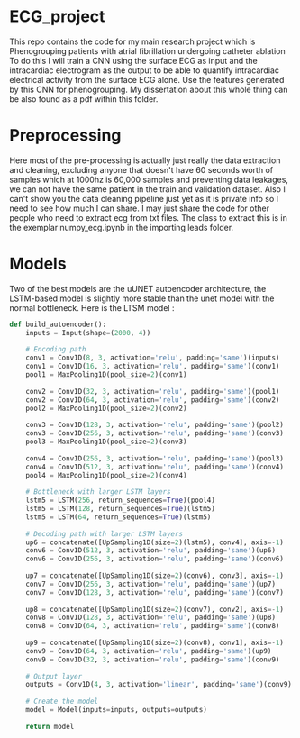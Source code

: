# ECG_project
This repo contains the code for my main research project which is Phenogrouping patients with atrial fibrillation undergoing catheter ablation <br />
 To do this I will train a CNN using the surface ECG as input and the intracardiac electrogram as the output to be able to quantify intracardiac electrical activity from the surface ECG alone. Use the features generated by this CNN for phenogrouping. My dissertation about this whole thing can be also found as a pdf within this folder.
# Preprocessing 
Here most of the pre-processing is actually just really the data extraction and cleaning, excluding anyone that doesn't have 60 seconds worth of samples which at 1000hz is 60,000 samples and preventing data leakages, we can not have the same patient in the train and validation dataset. Also I can't show you the data cleaning pipeline just yet as it is private info so I need to see how much I can share. I may just share the code for other people who need to extract ecg from txt files. The class to extract this is in the exemplar numpy_ecg.ipynb in the importing leads folder.
# Models
Two of the best models are the uUNET autoencoder architecture, the LSTM-based model is slightly more stable than the unet model with the normal bottleneck. Here is the LTSM model :
```python
def build_autoencoder():
    inputs = Input(shape=(2000, 4))
    
    # Encoding path
    conv1 = Conv1D(8, 3, activation='relu', padding='same')(inputs)
    conv1 = Conv1D(16, 3, activation='relu', padding='same')(conv1)
    pool1 = MaxPooling1D(pool_size=2)(conv1)
    
    conv2 = Conv1D(32, 3, activation='relu', padding='same')(pool1)
    conv2 = Conv1D(64, 3, activation='relu', padding='same')(conv2)
    pool2 = MaxPooling1D(pool_size=2)(conv2)
    
    conv3 = Conv1D(128, 3, activation='relu', padding='same')(pool2)
    conv3 = Conv1D(256, 3, activation='relu', padding='same')(conv3)
    pool3 = MaxPooling1D(pool_size=2)(conv3)
    
    conv4 = Conv1D(256, 3, activation='relu', padding='same')(pool3)
    conv4 = Conv1D(512, 3, activation='relu', padding='same')(conv4)
    pool4 = MaxPooling1D(pool_size=2)(conv4)
    
    # Bottleneck with larger LSTM layers
    lstm5 = LSTM(256, return_sequences=True)(pool4)
    lstm5 = LSTM(128, return_sequences=True)(lstm5)
    lstm5 = LSTM(64, return_sequences=True)(lstm5)
    
    # Decoding path with larger LSTM layers
    up6 = concatenate([UpSampling1D(size=2)(lstm5), conv4], axis=-1)
    conv6 = Conv1D(512, 3, activation='relu', padding='same')(up6)
    conv6 = Conv1D(256, 3, activation='relu', padding='same')(conv6)
    
    up7 = concatenate([UpSampling1D(size=2)(conv6), conv3], axis=-1)
    conv7 = Conv1D(256, 3, activation='relu', padding='same')(up7)
    conv7 = Conv1D(128, 3, activation='relu', padding='same')(conv7)
    
    up8 = concatenate([UpSampling1D(size=2)(conv7), conv2], axis=-1)
    conv8 = Conv1D(128, 3, activation='relu', padding='same')(up8)
    conv8 = Conv1D(64, 3, activation='relu', padding='same')(conv8)
    
    up9 = concatenate([UpSampling1D(size=2)(conv8), conv1], axis=-1)
    conv9 = Conv1D(64, 3, activation='relu', padding='same')(up9)
    conv9 = Conv1D(32, 3, activation='relu', padding='same')(conv9)
    
    # Output layer
    outputs = Conv1D(4, 3, activation='linear', padding='same')(conv9)
    
    # Create the model
    model = Model(inputs=inputs, outputs=outputs)
    
    return model
```
